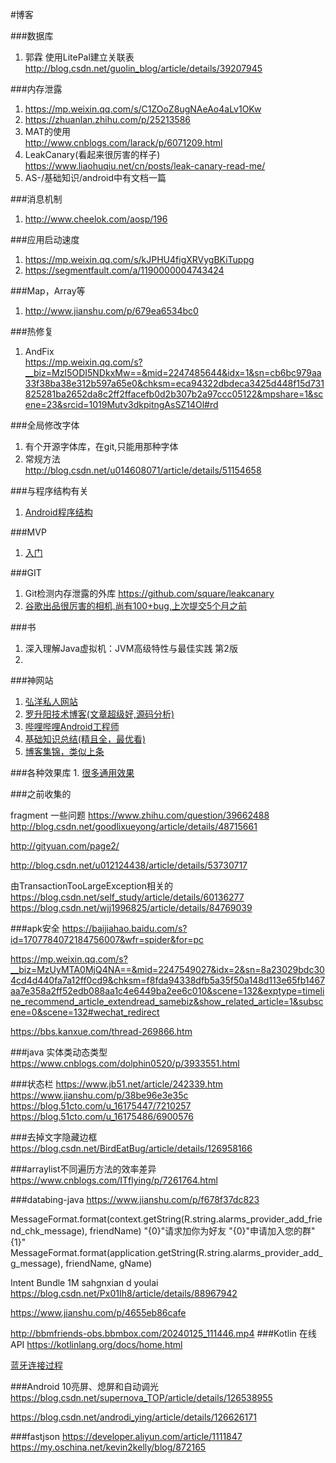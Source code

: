 #博客

###数据库

1. 郭霖 使用LitePal建立关联表 <http://blog.csdn.net/guolin_blog/article/details/39207945>
 
###内存泄露
1. <https://mp.weixin.qq.com/s/C1ZOoZ8ugNAeAo4aLv1OKw>
2. <https://zhuanlan.zhihu.com/p/25213586>
2. MAT的使用 </br><http://www.cnblogs.com/larack/p/6071209.html>
3. LeakCanary(看起来很厉害的样子) </br><https://www.liaohuqiu.net/cn/posts/leak-canary-read-me/>
4. AS-/基础知识/android中有文档一篇

###消息机制
1. <http://www.cheelok.com/aosp/196>

###应用启动速度
1. <https://mp.weixin.qq.com/s/kJPHU4figXRVygBKiTuppg>
2. <https://segmentfault.com/a/1190000004743424>

###Map，Array等
1. <http://www.jianshu.com/p/679ea6534bc0>

###热修复
1. AndFix<br /><https://mp.weixin.qq.com/s?__biz=MzI5ODI5NDkxMw==&mid=2247485644&idx=1&sn=cb6bc979aa33f38ba38e312b597a65e0&chksm=eca94322dbdeca3425d448f15d731825281ba2652da8c2ff2ffacefb0d2b307b2a97ccc05122&mpshare=1&scene=23&srcid=1019Mutv3dkpitngAsSZ14Ol#rd>

###全局修改字体
1. 有个开源字体库，在git,只能用那种字体
2. 常规方法<br /><http://blog.csdn.net/u014608071/article/details/51154658>

###与程序结构有关
1. <a href="https://mp.weixin.qq.com/s?__biz=MzI5ODI5NDkxMw==&mid=2247485672&idx=1&sn=5b0455d4460a8eff943783c7fe3e4f89&chksm=eca94306dbdeca10bc4dcb5d0edeff423db28c4f8f57a9808d7746a4a5b675bec54f3bfe607f&mpshare=1&scene=23&srcid=1026fOlhP6QII3Mr7GW2PPZh#rd">Android程序结构</a>

###MVP
1. <a href="http://www.jianshu.com/p/8fb4c0ae006e?utm_campaign=maleskine&utm_content=note&utm_medium=pc_all_hots&utm_source=recommendation">入门</a>

###GIT

1. Git检测内存泄露的外库
<https://github.com/square/leakcanary>
2. <a href="https://github.com/google/cameraview">谷歌出品很厉害的相机,尚有100+bug,上次提交5个月之前</a>


###书
1. 深入理解Java虚拟机：JVM高级特性与最佳实践 第2版
2. 

###神网站
1. <a href="http://www.wanandroid.com">弘洋私人网站 </br>
2. <a href="http://blog.csdn.net/Luoshengyang/">罗升阳技术博客(文章超级好,源码分析)</a>
2. <a href="http://www.jianshu.com/u/f9d764ae73cc">哔哩哔哩Android工程师</a>
3. <a href="https://github.com/LRH1993/android_interview">基础知识总结(精且全，最优看)</a>
4. <a href="https://github.com/lizhangqu">博客集锦，类似上条</a>

###各种效果库
1.
<a href="https://mp.weixin.qq.com/s?__biz=MzIxNzU1Nzk3OQ==&mid=2247484342&idx=1&sn=d1fbc2e592eaae8bb6140a4a7b6be933&chksm=97f6bd02a0813414a76ff8fea20f3f4b592701b49b15f2e88326ab508ec434577e9657c4baad&scene=21#wechat_redirect">很多通用效果</a>


###之前收集的

fragment 一些问题
https://www.zhihu.com/question/39662488
http://blog.csdn.net/goodlixueyong/article/details/48715661

http://gityuan.com/page2/

http://blog.csdn.net/u012124438/article/details/53730717

由TransactionTooLargeException相关的
https://blog.csdn.net/self_study/article/details/60136277
https://blog.csdn.net/wjj1996825/article/details/84769039

###apk安全
https://baijiahao.baidu.com/s?id=1707784072184756007&wfr=spider&for=pc

https://mp.weixin.qq.com/s?__biz=MzUyMTA0MjQ4NA==&mid=2247549027&idx=2&sn=8a23029bdc304cd4d440fa7a12ff0cd9&chksm=f8fda94338dfb5a35f50a148d113e65fb1467aa7e358a2ff52edb088aa1c4e6449ba2ee6c010&scene=132&exptype=timeline_recommend_article_extendread_samebiz&show_related_article=1&subscene=0&scene=132#wechat_redirect

https://bbs.kanxue.com/thread-269866.htm



###java 实体类动态类型
https://www.cnblogs.com/dolphin0520/p/3933551.html


###状态栏
https://www.jb51.net/article/242339.htm
https://www.jianshu.com/p/38be96e3e35c
https://blog.51cto.com/u_16175447/7210257
https://blog.51cto.com/u_16175486/6900576


###去掉文字隐藏边框
https://blog.csdn.net/BirdEatBug/article/details/126958166

###arraylist不同遍历方法的效率差异
https://www.cnblogs.com/ITflying/p/7261764.html

###databing-java
https://www.jianshu.com/p/f678f37dc823

MessageFormat.format(context.getString(R.string.alarms_provider_add_friend_chk_message), friendName)
\"{0}\"请求加你为好友
    <string name="alarms_provider_add_g_message">\"{0}\"申请加入您的群\"{1}\"</string>
MessageFormat.format(application.getString(R.string.alarms_provider_add_g_message), friendName, gName)

Intent Bundle 1M sahgnxian d youlai
https://blog.csdn.net/Px01Ih8/article/details/88967942


https://www.jianshu.com/p/4655eb86cafe

http://bbmfriends-obs.bbmbox.com/20240125_111446.mp4
###Kotlin 在线API
 <https://kotlinlang.org/docs/home.html>

 
 <a href="https://blog.csdn.net/weixin_34326429/article/details/85729227?utm_medium=distribute.pc_relevant.none-task-blog-2~default~baidujs_baidulandingword~default-0-85729227-blog-117590301.235^v43^pc_blog_bottom_relevance_base1&spm=1001.2101.3001.4242.1&utm_relevant_index=3">蓝牙连接过程 </a>


###Android 10亮屏、熄屏和自动调光
 https://blog.csdn.net/supernova_TOP/article/details/126538955


https://blog.csdn.net/androdi_ying/article/details/126626171


###fastjson
https://developer.aliyun.com/article/1111847
https://my.oschina.net/kevin2kelly/blog/872165

